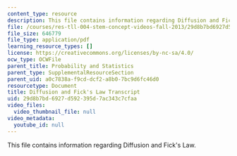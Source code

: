 ```yaml
---
content_type: resource
description: This file contains information regarding Diffusion and Fick's Law.
file: /courses/res-tll-004-stem-concept-videos-fall-2013/29d8b7bd6927d592395d7ac343c7cfaa_MITRES_TLL-004F13_DiffFick.pdf
file_size: 646779
file_type: application/pdf
learning_resource_types: []
license: https://creativecommons.org/licenses/by-nc-sa/4.0/
ocw_type: OCWFile
parent_title: Probability and Statistics
parent_type: SupplementalResourceSection
parent_uid: a0c7838a-f9cd-dcf2-a8b0-7bc9d6fc46d0
resourcetype: Document
title: Diffusion and Fick's Law Transcript
uid: 29d8b7bd-6927-d592-395d-7ac343c7cfaa
video_files:
  video_thumbnail_file: null
video_metadata:
  youtube_id: null
---
```

This file contains information regarding Diffusion and Fick's Law.